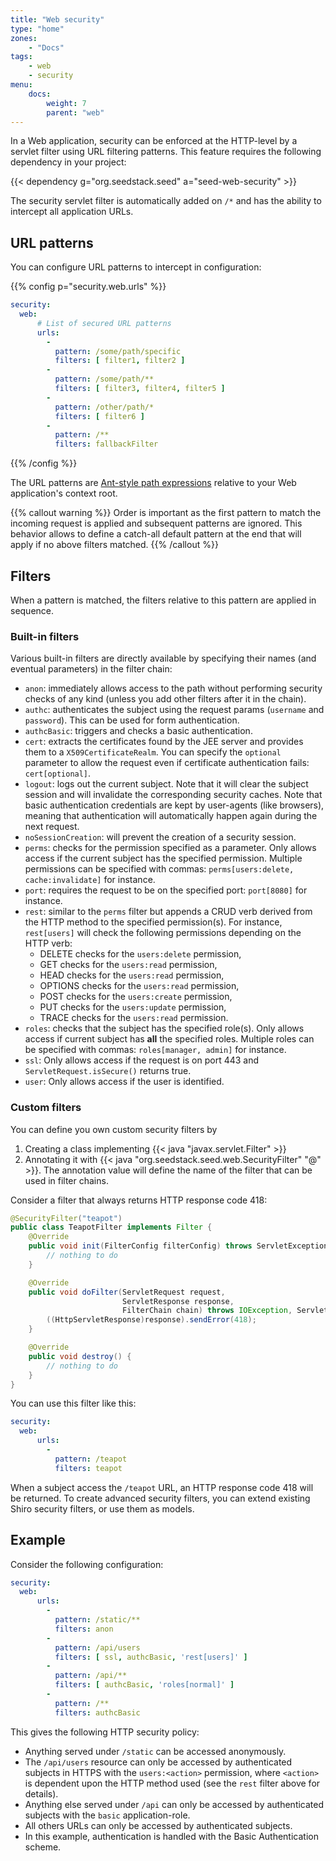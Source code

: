 ```yaml
---
title: "Web security"
type: "home"
zones:
    - "Docs"
tags:
    - web
    - security
menu:
    docs:
        weight: 7
        parent: "web"
---
```


In a Web application, security can be enforced at the HTTP-level by a servlet filter using URL filtering patterns. 
This feature requires the following dependency in your project:

{{< dependency g="org.seedstack.seed" a="seed-web-security" >}}

The security servlet filter is automatically added on `/*` and has the ability to intercept all application URLs.

## URL patterns

You can configure URL patterns to intercept in configuration:

{{% config p="security.web.urls" %}}
```yaml
security:
  web:
      # List of secured URL patterns
      urls:
        -
          pattern: /some/path/specific
          filters: [ filter1, filter2 ]
        -
          pattern: /some/path/**
          filters: [ filter3, filter4, filter5 ]
        -
          pattern: /other/path/*
          filters: [ filter6 ]
        -
          pattern: /**
          filters: fallbackFilter
```
{{% /config %}}  
    
The URL patterns are [Ant-style path expressions](https://ant.apache.org/manual/dirtasks.html#patterns) relative to your 
Web application's context root.

{{% callout warning %}}
Order is important as the first pattern to match the incoming request is applied and subsequent patterns are ignored. 
This behavior allows to define a catch-all default pattern at the end that will apply if no above filters matched. 
{{% /callout %}}

## Filters 

When a pattern is matched, the filters relative to this pattern are applied in sequence.

### Built-in filters

Various built-in filters are directly available by specifying their names (and eventual parameters) in the filter chain:

* `anon`: immediately allows access to the path without performing security checks of any kind (unless you add other 
filters after it in the chain).
* `authc`: authenticates the subject using the request params (`username` and `password`). This can be used for form 
authentication.
* `authcBasic`: triggers and checks a basic authentication.
* `cert`: extracts the certificates found by the JEE server and provides them to a `X509CertificateRealm`. You can specify 
the `optional` parameter to allow the request even if certificate authentication fails: `cert[optional]`.
* `logout`: logs out the current subject. Note that it will clear the subject session and will invalidate the corresponding 
security caches. Note that basic authentication credentials are kept by user-agents (like browsers), meaning that 
authentication will automatically happen again during the next request.
* `noSessionCreation`: will prevent the creation of a security session.
* `perms`: checks for the permission specified as a parameter. Only allows access if the current subject has the
specified permission. Multiple permissions can be specified with commas: `perms[users:delete, cache:invalidate]` for 
instance.
* `port`: requires the request to be on the specified port: `port[8080]` for instance.
* `rest`: similar to the `perms` filter but appends a CRUD verb derived from the HTTP method to the specified permission(s). 
For instance, `rest[users]` will check the following permissions depending on the HTTP verb:
    * DELETE checks for the `users:delete` permission,
    * GET checks for the `users:read` permission,
    * HEAD checks for the `users:read` permission,
    * OPTIONS checks for the `users:read` permission,
    * POST checks for the `users:create` permission,
    * PUT checks for the `users:update` permission,
    * TRACE checks for the `users:read` permission.
*  `roles`: checks that the subject has the specified role(s). Only allows access if current subject has **all** the 
specified roles. Multiple roles can be specified with commas: `roles[manager, admin]` for instance.
*  `ssl`: Only allows access if the request is on port 443 and `ServletRequest.isSecure()` returns true.
*  `user`: Only allows access if the user is identified.

### Custom filters

You can define you own custom security filters by
 
1. Creating a class implementing {{< java "javax.servlet.Filter" >}} 
2. Annotating it with {{< java "org.seedstack.seed.web.SecurityFilter" "@" >}}. The annotation value will define 
the name of the filter that can be used in filter chains. 

Consider a filter that always returns HTTP response code 418:

```java
@SecurityFilter("teapot")
public class TeapotFilter implements Filter {
    @Override
    public void init(FilterConfig filterConfig) throws ServletException {
        // nothing to do
    }

    @Override
    public void doFilter(ServletRequest request, 
                         ServletResponse response, 
                         FilterChain chain) throws IOException, ServletException {
        ((HttpServletResponse)response).sendError(418);
    }

    @Override
    public void destroy() {
        // nothing to do
    }
}
```

You can use this filter like this:

```yaml
security:
  web:
      urls:
        -
          pattern: /teapot
          filters: teapot
```

When a subject access the `/teapot` URL, an HTTP response code 418 will be returned. To create advanced security filters, 
you can extend existing Shiro security filters, or use them as models.

## Example

Consider the following configuration:

```yaml
security:
  web:
      urls:
        -
          pattern: /static/**
          filters: anon
        -
          pattern: /api/users
          filters: [ ssl, authcBasic, 'rest[users]' ]
        -
          pattern: /api/**
          filters: [ authcBasic, 'roles[normal]' ]
        -
          pattern: /**
          filters: authcBasic
```

This gives the following HTTP security policy:

* Anything served under `/static` can be accessed anonymously.
* The `/api/users` resource can only be accessed by authenticated subjects in HTTPS with the `users:<action>` permission, 
where `<action>` is dependent upon the HTTP method used (see the `rest` filter above for details).
* Anything else served under `/api` can only be accessed by authenticated subjects with the `basic` application-role.
* All others URLs can only be accessed by authenticated subjects.
* In this example, authentication is handled with the Basic Authentication scheme.
